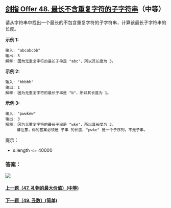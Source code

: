 ## [剑指 Offer 48. 最长不含重复字符的子字符串](https://leetcode-cn.com/problems/zui-chang-bu-han-zhong-fu-zi-fu-de-zi-zi-fu-chuan-lcof/)（中等）

请从字符串中找出一个最长的不包含重复字符的子字符串，计算该最长子字符串的长度。

 

**示例 1:**

```
输入: "abcabcbb"
输出: 3 
解释: 因为无重复字符的最长子串是 "abc"，所以其长度为 3。
```

**示例 2:**

```
输入: "bbbbb"
输出: 1
解释: 因为无重复字符的最长子串是 "b"，所以其长度为 1。
```

**示例 3:**

```
输入: "pwwkew"
输出: 3
解释: 因为无重复字符的最长子串是 "wke"，所以其长度为 3。
     请注意，你的答案必须是 子串 的长度，"pwke" 是一个子序列，不是子串。
```



提示：

- s.length <= 40000



### 答案：



![](https://img-blog.csdnimg.cn/20200807155236311.png)

#### [上一题（47. 礼物的最大价值）(中等)](https://github.com/sdwwld/leetCode/blob/master/src/main/java/com/wld/java/offer/剑指Offer47.md)

#### [下一题（49. 丑数）(简单)](https://github.com/sdwwld/leetCode/blob/master/src/main/java/com/wld/java/offer/剑指Offer49.md)